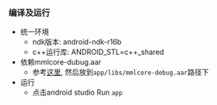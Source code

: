 ### 编译及运行

- 统一环境
  - ndk版本: android-ndk-r16b
  - c++运行库: ANDROID_STL=c++_shared
- 依赖mmlcore-dubug.aar
  - 参考[这里](../../MML/Android/README.md), 然后放到`app/libs/mmlcore-debug.aar`路径下
- 运行
  - 点击android studio Run `app`

